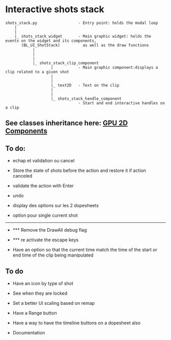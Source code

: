 # Interactive shots stack

    shots_stack.py                  - Entry point: holds the modal loop
        |
        |
        |_ shots_stack_widget       - Main graphic widget: holds the events on the widget and its components,
           (BL_UI_ShotStack)          as well as the draw functions
                |                     
                |
                |
                |_ shots_stack_clip_component
                        |           - Main graphic component:displays a clip related to a given shot
                        |
                        |
                        |_ text2D   - Text on the clip
                        |
                        |
                        |_ shots_stack_handle_component
                                    - Start and end interactive handles on a clip


## See classes inheritance here: [GPU 2D Components](../../gpu/gpu_2d/doc_gpu_2d_components)

## To do:

- echap et validation ou cancel
- Store the state of shots before the action and restore it if action canceled
- validate the action with Enter

- undo

- display des options sur les 2 dopesheets

- option pour single current shot

---------------------

- *** Remove the DrawAll debug flag
- *** re activate the escape keys

- Have an option so that the current time match the time of the start or end time of the clip being manipulated

## To do

- Have an icon by type of shot
- See when they are locked
- Set a better UI scaling based on remap


- Have a Range button
- Have a way to have the timeline buttons on a dopesheet also

- Documentation
